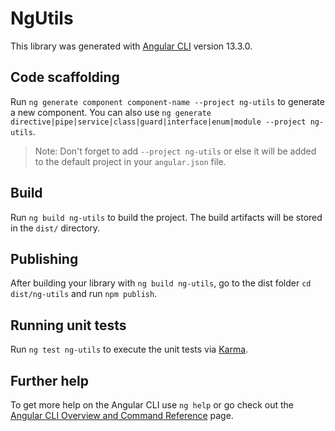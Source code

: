 # NgUtils

This library was generated with [Angular CLI](https://github.com/angular/angular-cli) version 13.3.0.

## Code scaffolding

Run `ng generate component component-name --project ng-utils` to generate a new component. You can also use `ng generate directive|pipe|service|class|guard|interface|enum|module --project ng-utils`.

> Note: Don't forget to add `--project ng-utils` or else it will be added to the default project in your `angular.json` file.

## Build

Run `ng build ng-utils` to build the project. The build artifacts will be stored in the `dist/` directory.

## Publishing

After building your library with `ng build ng-utils`, go to the dist folder `cd dist/ng-utils` and run `npm publish`.

## Running unit tests

Run `ng test ng-utils` to execute the unit tests via [Karma](https://karma-runner.github.io).

## Further help

To get more help on the Angular CLI use `ng help` or go check out the [Angular CLI Overview and Command Reference](https://angular.io/cli) page.
